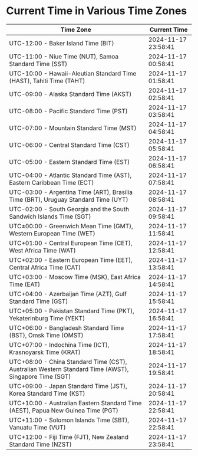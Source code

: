 # Current Time in Various Time Zones

| Time Zone | Current Time |
|-----------|--------------|
| UTC-12:00 - Baker Island Time (BIT) | 2024-11-17 23:58:41 |
| UTC-11:00 - Niue Time (NUT), Samoa Standard Time (SST) | 2024-11-17 00:58:41 |
| UTC-10:00 - Hawaii-Aleutian Standard Time (HAST), Tahiti Time (TAHT) | 2024-11-17 01:58:41 |
| UTC-09:00 - Alaska Standard Time (AKST) | 2024-11-17 02:58:41 |
| UTC-08:00 - Pacific Standard Time (PST) | 2024-11-17 03:58:41 |
| UTC-07:00 - Mountain Standard Time (MST) | 2024-11-17 04:58:41 |
| UTC-06:00 - Central Standard Time (CST) | 2024-11-17 05:58:41 |
| UTC-05:00 - Eastern Standard Time (EST) | 2024-11-17 06:58:41 |
| UTC-04:00 - Atlantic Standard Time (AST), Eastern Caribbean Time (ECT) | 2024-11-17 07:58:41 |
| UTC-03:00 - Argentina Time (ART), Brasília Time (BRT), Uruguay Standard Time (UYT) | 2024-11-17 08:58:41 |
| UTC-02:00 - South Georgia and the South Sandwich Islands Time (SGT) | 2024-11-17 09:58:41 |
| UTC±00:00 - Greenwich Mean Time (GMT), Western European Time (WET) | 2024-11-17 11:58:41 |
| UTC+01:00 - Central European Time (CET), West Africa Time (WAT) | 2024-11-17 12:58:41 |
| UTC+02:00 - Eastern European Time (EET), Central Africa Time (CAT) | 2024-11-17 13:58:41 |
| UTC+03:00 - Moscow Time (MSK), East Africa Time (EAT) | 2024-11-17 14:58:41 |
| UTC+04:00 - Azerbaijan Time (AZT), Gulf Standard Time (GST) | 2024-11-17 15:58:41 |
| UTC+05:00 - Pakistan Standard Time (PKT), Yekaterinburg Time (YEKT) | 2024-11-17 16:58:41 |
| UTC+06:00 - Bangladesh Standard Time (BST), Omsk Time (OMST) | 2024-11-17 17:58:41 |
| UTC+07:00 - Indochina Time (ICT), Krasnoyarsk Time (KRAT) | 2024-11-17 18:58:41 |
| UTC+08:00 - China Standard Time (CST), Australian Western Standard Time (AWST), Singapore Time (SGT) | 2024-11-17 19:58:41 |
| UTC+09:00 - Japan Standard Time (JST), Korea Standard Time (KST) | 2024-11-17 20:58:41 |
| UTC+10:00 - Australian Eastern Standard Time (AEST), Papua New Guinea Time (PGT) | 2024-11-17 22:58:41 |
| UTC+11:00 - Solomon Islands Time (SBT), Vanuatu Time (VUT) | 2024-11-17 22:58:41 |
| UTC+12:00 - Fiji Time (FJT), New Zealand Standard Time (NZST) | 2024-11-17 23:58:41 |
